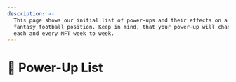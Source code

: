 ```yaml
---
description: >-
  This page shows our initial list of power-ups and their effects on a given
  fantasy football position. Keep in mind, that your power-up will change for
  each and every NFT week to week.
---
```


# 🥶 Power-Up List

